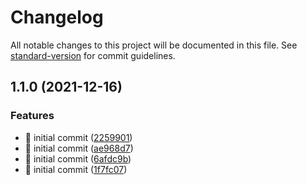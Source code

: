 # Changelog

All notable changes to this project will be documented in this file. See [standard-version](https://github.com/conventional-changelog/standard-version) for commit guidelines.

## 1.1.0 (2021-12-16)


### Features

* :wrench: initial commit ([2259901](https://github.com/danydodson/eslint-config-react/commit/2259901e9ff75a66ed5a3d44366fe517c8485113))
* :wrench: initial commit ([ae968d7](https://github.com/danydodson/eslint-config-react/commit/ae968d7abd5dab794422e8798df10ebe52095e18))
* :wrench: initial commit ([6afdc9b](https://github.com/danydodson/eslint-config-react/commit/6afdc9b4697bf1027117cc12733ccca37e3345c2))
* :wrench: initial commit ([1f7fc07](https://github.com/danydodson/eslint-config-react/commit/1f7fc07ec532da4abd9e3f2c90652f7719423648))
